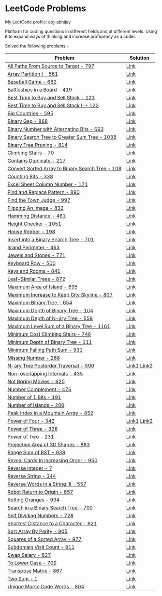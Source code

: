 # LeetCode Problems

My LeetCode profile: [atg-abhijay](https://leetcode.com/atg-abhijay/)

Platform for coding questions in different fields and at different levels. Using it to expand ways of thinking and increase proficiency as a coder.

Solved the following problems -

| Problem       | Solution |
| --------------|----------|
| [All Paths From Source to Target - 797](https://leetcode.com/problems/all-paths-from-source-to-target/) | [Link](./all_paths_source_to_target_797.py)
| [Array Partition I - 561](https://leetcode.com/problems/array-partition-i/description/) | [Link](./array_partition_i_561.py)
| [Baseball Game - 682](https://leetcode.com/problems/baseball-game) | [Link](./baseball_game_682.py)
| [Battleships in a Board - 419](https://leetcode.com/problems/battleships-in-a-board) | [Link](./battleships_in_board_419.py)
| [Best Time to Buy and Sell Stock - 121](https://leetcode.com/problems/best-time-to-buy-and-sell-stock/) | [Link](./best_time_buy_sell_stock_121.py)
| [Best Time to Buy and Sell Stock II - 122](https://leetcode.com/problems/best-time-to-buy-and-sell-stock-ii/) | [Link](./best_time_buy_sell_stock_ii_122.py)
| [Big Countries - 595](https://leetcode.com/problems/big-countries/description/) | [Link](./big_countries_595.sql)
| [Binary Gap - 868](https://leetcode.com/problems/binary-gap/description/) | [Link](./binary_gap_868.py)
| [Binary Number with Alternating Bits - 693](https://leetcode.com/problems/binary-number-with-alternating-bits/) | [Link](./BinaryNumberAlternatingBits693.java)
| [Binary Search Tree to Greater Sum Tree - 1038](https://leetcode.com/problems/binary-search-tree-to-greater-sum-tree) | [Link](./BSTtoGreaterSumTree1038.java)
| [Binary Tree Pruning - 814](https://leetcode.com/problems/binary-tree-pruning) | [Link](./binary_tree_pruning_814.py)
| [Climbing Stairs - 70](https://leetcode.com/problems/climbing-stairs) | [Link](./ClimbingStairs70.java)
| [Contains Duplicate - 217](https://leetcode.com/problems/contains-duplicate/) | [Link](./contains_duplicate_217.py)
| [Convert Sorted Array to Binary Search Tree - 108](https://leetcode.com/problems/convert-sorted-array-to-binary-search-tree/) | [Link](./sorted_array_to_BST_108a.py)
| [Counting Bits - 338](https://leetcode.com/problems/counting-bits) | [Link](./CountingBits338.java)
| [Excel Sheet Column Number - 171](https://leetcode.com/problems/excel-sheet-column-number/) | [Link](./excel-sheet-column-number-171.py)
| [Find and Replace Pattern - 890](https://leetcode.com/problems/find-and-replace-pattern) | [Link](./find_and_replace_pattern_890.py)
| [Find the Town Judge - 997](https://leetcode.com/problems/find-the-town-judge/) | [Link](./find_the_town_judge_997.py)
| [Flipping An Image - 832](https://leetcode.com/problems/flipping-an-image/description/) | [Link](./flipping_image_832.py)
| [Hamming Distance - 461](https://leetcode.com/problems/hamming-distance/description/) | [Link](./hamming_distance_461.py)
| [Height Checker - 1051](https://leetcode.com/problems/height-checker) | [Link](./HeightChecker1051.java)
| [House Robber - 198](https://leetcode.com/problems/house-robber) | [Link](./HouseRobber198.java)
| [Insert into a Binary Search Tree - 701](https://leetcode.com/problems/insert-into-a-binary-search-tree/description/) | [Link](./insert_into_BST_701.py)
| [Island Perimeter - 463](https://leetcode.com/problems/island-perimeter) | [Link](./island_perimeter_463.py)
| [Jewels and Stones - 771](https://leetcode.com/problems/jewels-and-stones/description/) | [Link](./jewels_stones_771.py)
| [Keyboard Row - 500](https://leetcode.com/problems/keyboard-row/description/) | [Link](./keyboard_row_500.py)
| [Keys and Rooms - 841](https://leetcode.com/problems/keys-and-rooms/) | [Link](./keys_and_rooms_841.py)
| [Leaf-Similar Trees - 872](https://leetcode.com/problems/leaf-similar-trees) | [Link](./leaf_similar_trees_872.py)
| [Maximum Area of Island - 695](https://leetcode.com/problems/max-area-of-island/) | [Link](./max_area_of_island_695.py)
| [Maximum Increase to Keep City Skyline - 807](https://leetcode.com/problems/max-increase-to-keep-city-skyline/description/) | [Link](./keep_city_skyline_807.py)
| [Maximum Binary Tree - 654](https://leetcode.com/problems/maximum-binary-tree/description/) | [Link](./maximum_binary_tree_654.py)
| [Maximum Depth of Binary Tree - 104](https://leetcode.com/problems/maximum-depth-of-binary-tree/) | [Link](./max_depth_binary_tree_104.py)
| [Maximum Depth of N-ary Tree - 559](https://leetcode.com/problems/maximum-depth-of-n-ary-tree/) | [Link](max_depth_n-ary_tree_559.py)
| [Maximum Level Sum of a Binary Tree - 1161](https://leetcode.com/problems/maximum-level-sum-of-a-binary-tree) | [Link](./max_level_sum_binary_tree_1161.py)
| [Minimum Cost Climbing Stairs - 746](https://leetcode.com/problems/min-cost-climbing-stairs) | [Link](./MinCostClimbingStairs746.java)
| [Minimum Depth of Binary Tree - 111](https://leetcode.com/problems/minimum-depth-of-binary-tree/) | [Link](min_depth_binary_tree_111.py)
| [Minimum Falling Path Sum - 931](https://leetcode.com/problems/minimum-falling-path-sum) | [Link](./MinFallingPathSum931.java)
| [Missing Number - 268](https://leetcode.com/problems/missing-number/) | [Link](./missing_number_268.py)
| [N-ary Tree Postorder Traversal - 590](https://leetcode.com/problems/n-ary-tree-postorder-traversal) | [Link1](./n-ary_tree_post_order_trav_590a.py) [Link2](n-ary_tree_post_order_trav_590b.py)
| [Non-overlapping Intervals - 435](https://leetcode.com/problems/non-overlapping-intervals/) | [Link](./non_overlapping_intervals_435.py)
| [Not Boring Movies - 620](https://leetcode.com/problems/not-boring-movies/description/) | [Link](./not_boring_movies_620.sql)
| [Number Complement - 476](https://leetcode.com/problems/number-complement/description/) | [Link](./number_complement_476.py)
| [Number of 1 Bits - 191](https://leetcode.com/problems/number-of-1-bits/) | [Link](./NumberOf1Bits191.java)
| [Number of Islands - 200](https://leetcode.com/problems/number-of-islands/) | [Link](./number_of_islands_200.py)
| [Peak Index in a Mountain Array - 852](https://leetcode.com/problems/peak-index-in-a-mountain-array/description/) | [Link](./peak_index_mountain_852.py)
| [Power of Four - 342](https://leetcode.com/problems/power-of-four/) | [Link1](./PowerOfFour342.java) [Link2](./power_of_four_342.py)
| [Power of Three - 326](https://leetcode.com/problems/power-of-three/) | [Link](./PowerOfThree326.java)
| [Power of Two - 231](https://leetcode.com/problems/power-of-two/) | [Link](./PowerOfTwo231.java)
| [Projection Area of 3D Shapes - 883](https://leetcode.com/problems/projection-area-of-3d-shapes/description/) | [Link](./projection_area_3d_shapes_883.py)
| [Range Sum of BST - 938](https://leetcode.com/problems/range-sum-of-bst) | [Link](./RangeSumBST938.java)
| [Reveal Cards In Increasing Order - 950](https://leetcode.com/problems/reveal-cards-in-increasing-order) | [Link](./RevealCardsIncOrder950.java)
| [Reverse Integer - 7](https://leetcode.com/problems/reverse-integer/description/) | [Link](./reverse_int_7.py)
| [Reverse String - 344](https://leetcode.com/problems/reverse-string/description/) | [Link](./reverse_string_344.py)
| [Reverse Words in a String III - 557](https://leetcode.com/problems/reverse-words-in-a-string-iii/description/) | [Link](./reverse_words_in_string_III_557.py)
| [Robot Return to Origin - 657](https://leetcode.com/problems/robot-return-to-origin/description/) | [Link](./robot_return_to_origin_657.py)
| [Rotting Oranges - 994](https://leetcode.com/problems/rotting-oranges/) | [Link](./rotting-oranges-994.py)
| [Search in a Binary Search Tree - 700](https://leetcode.com/problems/search-in-a-binary-search-tree) | [Link](./search_in_BST_700.py)
| [Self Dividing Numbers - 728](https://leetcode.com/problems/self-dividing-numbers/description/) | [Link](./self_dividing_nums_728.py)
| [Shortest Distance to a Character - 821](https://leetcode.com/problems/shortest-distance-to-a-character/description/) | [Link](./shortest_dist_to_char_821.py)
| [Sort Array By Parity - 905](https://leetcode.com/problems/sort-array-by-parity) | [Link](./sort_array_by_parity_905.py)
| [Squares of a Sorted Array - 977](https://leetcode.com/problems/squares-of-a-sorted-array) | [Link](./SquaresOfSortedArray977.java)
| [Subdomain Visit Count - 811](https://leetcode.com/problems/subdomain-visit-count/description/) | [Link](./subdomain_visit_count_811.py)
| [Swap Salary - 627](https://leetcode.com/problems/swap-salary/description/) | [Link](./swap_salary_627.sql)
| [To Lower Case - 709](https://leetcode.com/problems/to-lower-case/description/) | [Link](./to_lower_case_709.py)
| [Transpose Matrix - 867](https://leetcode.com/problems/transpose-matrix/description/) | [Link](./transpose_matrix_867.py)
| [Two Sum - 1](https://leetcode.com/problems/two-sum/) | [Link](./two_sum_1.py)
| [Unique Morse Code Words - 804](https://leetcode.com/problems/unique-morse-code-words/description/) | [Link](./unique_morse_code_words_804.py)
